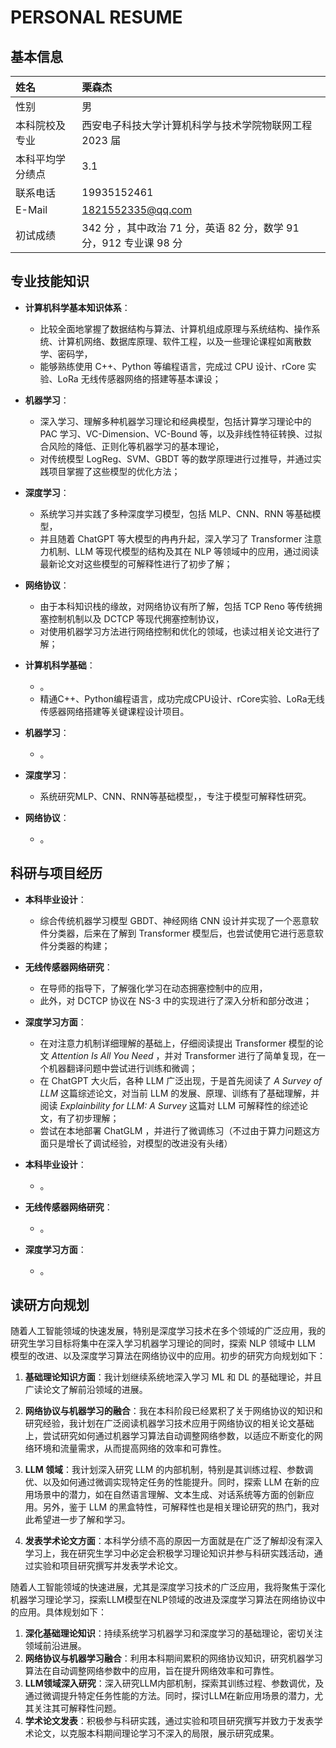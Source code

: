 # PERSONAL RESUME

## 基本信息

| 姓名       | 栗森杰                                           |
| :------- | :-------------------------------------------- |
| 性别       | 男                                             |
| 本科院校及专业  | 西安电子科技大学计算机科学与技术学院物联网工程 2023 届                |
| 本科平均学分绩点 | 3.1                                           |
| 联系电话     | 19935152461                                   |
| E-Mail   | 1821552335@qq.com                             |
| 初试成绩     | 342 分 ，其中政治 71 分，英语 82 分，数学 91 分，912 专业课 98 分 |

## 专业技能知识

- **计算机科学基本知识体系**：
	- 比较全面地掌握了数据结构与算法、计算机组成原理与系统结构、操作系统、计算机网络、数据库原理、软件工程，以及一些理论课程如离散数学、密码学，
	- 能够熟练使用 C++、Python 等编程语言，完成过 CPU 设计、rCore 实验、LoRa 无线传感器网络的搭建等基本课设；
- **机器学习**：
	- 深入学习、理解多种机器学习理论和经典模型，包括计算学习理论中的 PAC 学习、VC-Dimension、VC-Bound 等，以及非线性特征转换、过拟合风险的降低、正则化等机器学习的基本理论，
	- 对传统模型 LogReg、SVM、GBDT 等的数学原理进行过推导，并通过实践项目掌握了这些模型的优化方法；
- **深度学习**：
	- 系统学习并实践了多种深度学习模型，包括 MLP、CNN、RNN 等基础模型，
	- 并且随着 ChatGPT 等大模型的冉冉升起，深入学习了 Transformer 注意力机制、LLM 等现代模型的结构及其在 NLP 等领域中的应用，通过阅读最新论文对这些模型的可解释性进行了初步了解；
- **网络协议**：
	- 由于本科知识栈的缘故，对网络协议有所了解，包括 TCP Reno 等传统拥塞控制机制以及 DCTCP 等现代拥塞控制协议，
	- 对使用机器学习方法进行网络控制和优化的领域，也读过相关论文进行了解；

- **计算机科学基础**：
    - 。
    - 精通C++、Python编程语言，成功完成CPU设计、rCore实验、LoRa无线传感器网络搭建等关键课程设计项目。
- **机器学习**：
    - 。
- **深度学习**：
    - 系统研究MLP、CNN、RNN等基础模型，，专注于模型可解释性研究。
- **网络协议**：
    - 。

## 科研与项目经历

- **本科毕业设计**：
	- 综合传统机器学习模型 GBDT、神经网络 CNN 设计并实现了一个恶意软件分类器，后来在了解到 Transformer 模型后，也尝试使用它进行恶意软件分类器的构建；
- **无线传感器网络研究**：
	- 在导师的指导下，了解强化学习在动态拥塞控制中的应用，
	- 此外，对 DCTCP 协议在 NS-3 中的实现进行了深入分析和部分改进；
- **深度学习方面**：
	- 在对注意力机制详细理解的基础上，仔细阅读提出 Transformer 模型的论文 *Attention Is All You Need* ，并对 Transformer 进行了简单复现，在一个机器翻译问题中尝试进行训练和微调；
	- 在 ChatGPT 大火后，各种 LLM 广泛出现，于是首先阅读了 *A Survey of LLM* 这篇综述论文，对当前 LLM 的发展、原理、训练有了基础理解，并阅读 *Explainbility for LLM: A Survey* 这篇对 LLM 可解释性的综述论文，有了初步理解；
	- 尝试在本地部署 ChatGLM ，并进行了微调练习（不过由于算力问题这方面只是增长了调试经验，对模型的改进没有头绪）

- **本科毕业设计**：
    - 。
- **无线传感器网络研究**：
    - 。
- **深度学习方面**：
    - 。

## 读研方向规划

随着人工智能领域的快速发展，特别是深度学习技术在多个领域的广泛应用，我的研究生学习目标将集中在深入学习机器学习理论的同时，探索 NLP 领域中 LLM 模型的改进、以及深度学习算法在网络协议中的应用。初步的研究方向规划如下：

1. **基础理论知识方面**：我计划继续系统地深入学习 ML 和 DL 的基础理论，并且广读论文了解前沿领域的进展。

2. **网络协议与机器学习的融合**：我在本科阶段已经累积了关于网络协议的知识和研究经验，我计划在广泛阅读机器学习技术应用于网络协议的相关论文基础上，尝试研究如何通过机器学习算法自动调整网络参数，以适应不断变化的网络环境和流量需求，从而提高网络的效率和可靠性。

3. **LLM 领域**：我计划深入研究 LLM 的内部机制，特别是其训练过程、参数调优、以及如何通过微调实现特定任务的性能提升。同时，探索 LLM 在新的应用场景中的潜力，如在自然语言理解、文本生成、对话系统等方面的创新应用。另外，鉴于 LLM 的黑盒特性，可解释性也是相关理论研究的热门，我对此希望进一步了解和学习。

4. **发表学术论文方面**：本科学分绩不高的原因一方面就是在广泛了解却没有深入学习上，我在研究生学习中必定会积极学习理论知识并参与科研实践活动，通过实验和项目研究撰写并发表学术论文。

随着人工智能领域的快速进展，尤其是深度学习技术的广泛应用，我将聚焦于深化机器学习理论学习，探索LLM模型在NLP领域的改进及深度学习算法在网络协议中的应用。具体规划如下：

1. **深化基础理论知识**：持续系统学习机器学习和深度学习的基础理论，密切关注领域前沿进展。
2. **网络协议与机器学习融合**：利用本科期间累积的网络协议知识，研究机器学习算法在自动调整网络参数中的应用，旨在提升网络效率和可靠性。
3. **LLM领域深入研究**：深入研究LLM内部机制，探索其训练过程、参数调优，及通过微调提升特定任务性能的方法。同时，探讨LLM在新应用场景的潜力，尤其关注其可解释性问题。
4. **学术论文发表**：积极参与科研实践，通过实验和项目研究撰写并致力于发表学术论文，以克服本科期间理论学习不深入的局限，展示研究成果。